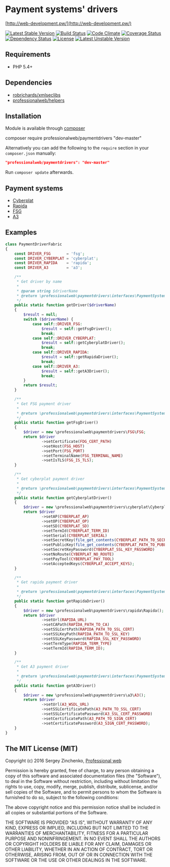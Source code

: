 Payment systems' drivers
========================

[http://web-development.pw/](http://web-development.pw/)

[![Latest Stable Version](https://poser.pugx.org/professionalweb/paymentdrivers/v/stable)](https://packagist.org/packages/professionalweb/paymentdrivers)
[![Build Status](https://travis-ci.org/SergioMadness/paymentdrivers.svg?branch=dev)](https://travis-ci.org/SergioMadness/paymentdrivers)
[![Code Climate](https://codeclimate.com/github/SergioMadness/paymentdrivers/badges/gpa.svg)](https://codeclimate.com/github/SergioMadness/paymentdrivers)
[![Coverage Status](https://coveralls.io/repos/github/SergioMadness/paymentdrivers/badge.svg?branch=dev)](https://coveralls.io/github/SergioMadness/paymentdrivers?branch=dev)
[![Dependency Status](https://www.versioneye.com/user/projects/573c5c00ce8d0e004130bd62/badge.svg?style=flat)](https://www.versioneye.com/user/projects/573c5c00ce8d0e004130bd62)
[![License](https://poser.pugx.org/professionalweb/paymentdrivers/license)](https://packagist.org/packages/professionalweb/paymentdrivers)
[![Latest Unstable Version](https://poser.pugx.org/professionalweb/paymentdrivers/v/unstable)](https://packagist.org/packages/professionalweb/paymentdrivers)


Requirements
------------
 - PHP 5.4+

Dependencies
------------
 - [robrichards/xmlseclibs](https://github.com/robrichards/xmlseclibs)
 - [professionalweb/helpers](https://github.com/SergioMadness/pwf-helpers)


Installation
------------
Module is available through [composer](https://getcomposer.org/)

composer require professionalweb/paymentdrivers "dev-master"

Alternatively you can add the following to the `require` section in your `composer.json` manually:

```json
"professionalweb/paymentdrivers": "dev-master"
```
Run `composer update` afterwards.


Payment systems
---------------
 - [Cyberplat](https://www.cyberplat.com/)
 - [Rapida](https://rapida.ru/)
 - [FSG](http://www.kvartplata.ru/Pages/default.aspx)
 - [A3](https://www.a-3.ru/)

Examples
--------
```php
class PaymentDriverFabric
{
    const DRIVER_FSG       = 'fsg';
    const DRIVER_CYBERPLAT = 'cyberplat';
    const DRIVER_RAPIDA    = 'rapida';
    const DRIVER_A3        = 'a3';

    /**
     * Get driver by name
     *
     * @param string $driverName
     * @return \professionalweb\paymentdrivers\interfaces\PaymentSystem
     */
    public static function getDriver($driverName)
    {
        $result = null;
        switch ($driverName) {
            case self::DRIVER_FSG:
                $result = self::getFsgDriver();
                break;
            case self::DRIVER_CYBERPLAT:
                $result = self::getCyberplatDriver();
                break;
            case self::DRIVER_RAPIDA:
                $result = self::getRapidaDriver();
                break;
            case self::DRIVER_A3:
                $result = self::getA3Driver();
                break;
        }
        return $result;
    }

    /**
     * Get FSG payment driver
     *
     * @return \professionalweb\paymentdrivers\interfaces\PaymentSystem
     */
    public static function getFsgDriver()
    {
        $driver = new \professionalweb\paymentdrivers\FSG\FSG;
        return $driver
                ->setCertificate(FDG_CERT_PATH)
                ->setHost(FSG_HOST)
                ->setPort(FSG_PORT)
                ->setTerminalName(FSG_TERMINAL_NAME)
                ->setIsTLS(FSG_IS_TLS);
    }

    /**
     * Get cyberplat payment driver
     *
     * @return \professionalweb\paymentdrivers\interfaces\PaymentSystem
     */
    public static function getCyberplatDriver()
    {
        $driver = new \professionalweb\paymentdrivers\cyberplat\Cyberplat();
        return $driver
                ->setAP(CYBERPLAT_AP)
                ->setOP(CYBERPLAT_OP)
                ->setSD(CYBERPLAT_SD)
                ->setTermId(CYBERPLAT_TERM_ID)
                ->setSerial(CYBERPLAT_SERIAL)
                ->setSecretKey(file_get_contents(CYBERPLAT_PATH_TO_SECRET_KEY))
                ->setPublicKey(file_get_contents(CYBERPLAT_PATH_TO_PUBLIC_KEY))
                ->setSecretKeyPassword(CYBERPLAT_SSL_KEY_PASSWORD)
                ->setNoRoute(CYBERPLAT_NO_ROUTE)
                ->setPayTool(CYBERPLAT_PAY_TOOL)
                ->setAcceptedKeys(CYBERPLAT_ACCEPT_KEYS);
    }

    /**
     * Get rapida payment driver
     *
     * @return \professionalweb\paymentdrivers\interfaces\PaymentSystem
     */
    public static function getRapidaDriver()
    {
        $driver = new \professionalweb\paymentdrivers\rapida\Rapida();
        return $driver
                ->setUrl(RAPIDA_URL)
                ->setCAPath(RAPIDA_PATH_TO_CA)
                ->setSSLCertPath(RAPIDA_PATH_TO_SSL_CERT)
                ->setSSLKeyPath(RAPIDA_PATH_TO_SSL_KEY)
                ->setSSLKeyPassword(RAPIDA_SSL_KEY_PASSWORD)
                ->setTermType(RAPIDA_TERM_TYPE)
                ->setTermId(RAPIDA_TERM_ID);
    }

    /**
     * Get A3 payment driver
     *
     * @return \professionalweb\paymentdrivers\interfaces\PaymentSystem
     */
    public static function getA3Driver()
    {
        $driver = new \professionalweb\paymentdrivers\a3\A3();
        return $driver
                ->setUrl(A3_WSDL_URL)
                ->setSSLCertificatePath(A3_PATH_TO_SSL_CERT)
                ->setSSLCertificatePassword(A3_SSL_CERT_PASSWORD)
                ->setCertificatePath(A3_PATH_TO_SIGN_CERT)
                ->setCertificatePassword(A3_SIGN_CERT_PASSWORD);
    }
}
```



The MIT License (MIT)
---------------------

Copyright (c) 2016 Sergey Zinchenko, [Professional web](http://web-development.pw)

Permission is hereby granted, free of charge, to any person obtaining a copy
of this software and associated documentation files (the "Software"), to deal
in the Software without restriction, including without limitation the rights
to use, copy, modify, merge, publish, distribute, sublicense, and/or sell
copies of the Software, and to permit persons to whom the Software is
furnished to do so, subject to the following conditions:

The above copyright notice and this permission notice shall be included in all
copies or substantial portions of the Software.

THE SOFTWARE IS PROVIDED "AS IS", WITHOUT WARRANTY OF ANY KIND, EXPRESS OR
IMPLIED, INCLUDING BUT NOT LIMITED TO THE WARRANTIES OF MERCHANTABILITY,
    FITNESS FOR A PARTICULAR PURPOSE AND NONINFRINGEMENT. IN NO EVENT SHALL THE
AUTHORS OR COPYRIGHT HOLDERS BE LIABLE FOR ANY CLAIM, DAMAGES OR OTHER
LIABILITY, WHETHER IN AN ACTION OF CONTRACT, TORT OR OTHERWISE, ARISING FROM,
OUT OF OR IN CONNECTION WITH THE SOFTWARE OR THE USE OR OTHER DEALINGS IN THE
SOFTWARE.